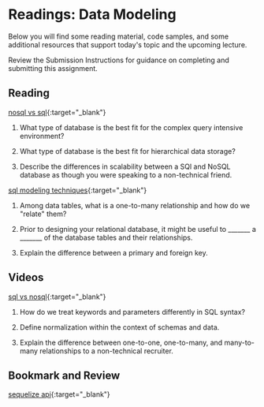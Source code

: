 # Readings: Data Modeling

Below you will find some reading material, code samples, and some additional resources that support today's topic and the upcoming lecture.

Review the Submission Instructions for guidance on completing and submitting this assignment.

## Reading

[nosql vs sql](https://www.thegeekstuff.com/2014/01/sql-vs-nosql-db/?utm_source=tuicool){:target="_blank"}

1. What type of database is the best fit for the complex query intensive environment?

1. What type of database is the best fit for hierarchical data storage?

1. Describe the differences in scalability between a SQl and NoSQL database as though you were speaking to a non-technical friend.

[sql modeling techniques](https://www.essentialsql.com/get-ready-to-learn-sql-7-simplified-data-modeling/){:target="_blank"}

1. Among data tables, what is a one-to-many relationship and how do we "relate" them?

1. Prior to designing your relational database, it might be useful to  _______ a _______ of the database tables and their relationships.

1. Explain the difference between a primary and foreign key.

## Videos

[sql vs nosql](https://www.youtube.com/watch?v=ZS_kXvOeQ5Y){:target="_blank"}

1. How do we treat keywords and parameters differently in SQL syntax?

1. Define normalization within the context of schemas and data.

1. Explain the difference between one-to-one, one-to-many, and many-to-many relationships to a non-technical recruiter.

## Bookmark and Review

[sequelize api](https://sequelize.org/master/){:target="_blank"}

